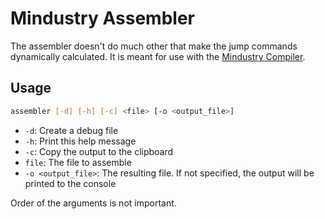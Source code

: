 # Mindustry Assembler
The assembler doesn't do much other that make the jump commands dynamically calculated. It is meant for use with the [Mindustry Compiler]().

## Usage
```sh
assembler [-d] [-h] [-c] <file> [-o <output_file>]
```
- `-d`: Create a debug file
- `-h`: Print this help message
- `-c`: Copy the output to the clipboard
- `file`: The file to assemble
- `-o <output_file>`: The resulting file. If not specified, the output will be printed to the console

Order of the arguments is not important.